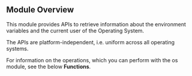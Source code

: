 ## Module Overview

This module provides APIs to retrieve information about the environment variables and the current user of the Operating System.

The APIs are platform-independent, i.e. uniform across all operating systems.

For information on the operations, which you can perform with the os module, see the below **Functions**.
